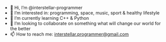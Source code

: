 - 👋 Hi, I’m @interstellar-programmer
- 👀 I’m interested in: programming, space, music, sport & healthy lifestyle
- 🌱 I’m currently learning C++ & Python
- 💞️ I’m looking to collaborate on something what will change our world for the better
- 📫 How to reach me: interstellar.programmer@gmail.com

<!---
interstellar-programmer/interstellar-programmer is a ✨ special ✨ repository because its `README.md` (this file) appears on your GitHub profile.
You can click the Preview link to take a look at your changes.
--->
